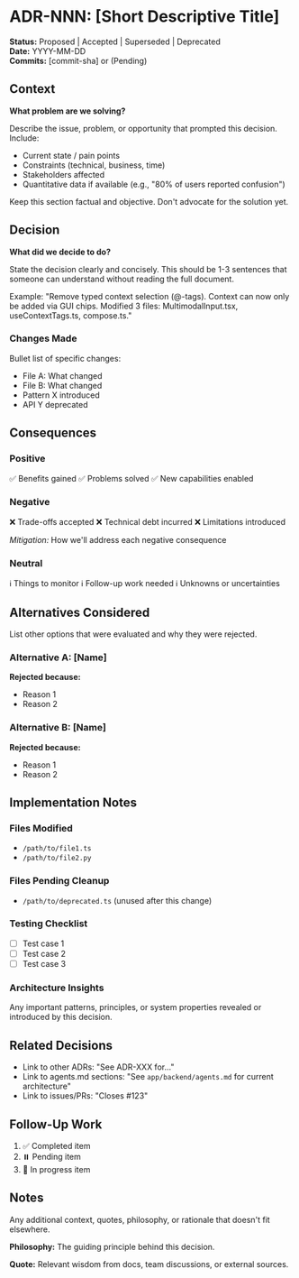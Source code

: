 # ADR-NNN: [Short Descriptive Title]

**Status:** Proposed | Accepted | Superseded | Deprecated  
**Date:** YYYY-MM-DD  
**Commits:** [commit-sha] or (Pending)

## Context

**What problem are we solving?**

Describe the issue, problem, or opportunity that prompted this decision. Include:
- Current state / pain points
- Constraints (technical, business, time)
- Stakeholders affected
- Quantitative data if available (e.g., "80% of users reported confusion")

Keep this section factual and objective. Don't advocate for the solution yet.

## Decision

**What did we decide to do?**

State the decision clearly and concisely. This should be 1-3 sentences that someone can understand without reading the full document.

Example: "Remove typed context selection (@-tags). Context can now only be added via GUI chips. Modified 3 files: MultimodalInput.tsx, useContextTags.ts, compose.ts."

### Changes Made

Bullet list of specific changes:
- File A: What changed
- File B: What changed
- Pattern X introduced
- API Y deprecated

## Consequences

### Positive

✅ Benefits gained
✅ Problems solved
✅ New capabilities enabled

### Negative

❌ Trade-offs accepted
❌ Technical debt incurred
❌ Limitations introduced

*Mitigation:* How we'll address each negative consequence

### Neutral

ℹ️ Things to monitor
ℹ️ Follow-up work needed
ℹ️ Unknowns or uncertainties

## Alternatives Considered

List other options that were evaluated and why they were rejected.

### Alternative A: [Name]
**Rejected because:**
- Reason 1
- Reason 2

### Alternative B: [Name]
**Rejected because:**
- Reason 1
- Reason 2

## Implementation Notes

### Files Modified
- `/path/to/file1.ts`
- `/path/to/file2.py`

### Files Pending Cleanup
- `/path/to/deprecated.ts` (unused after this change)

### Testing Checklist
- [ ] Test case 1
- [ ] Test case 2
- [ ] Test case 3

### Architecture Insights

Any important patterns, principles, or system properties revealed or introduced by this decision.

## Related Decisions

- Link to other ADRs: "See ADR-XXX for..."
- Link to agents.md sections: "See `app/backend/agents.md` for current architecture"
- Link to issues/PRs: "Closes #123"

## Follow-Up Work

1. ✅ Completed item
2. ⏸️ Pending item
3. 🚧 In progress item

## Notes

Any additional context, quotes, philosophy, or rationale that doesn't fit elsewhere.

**Philosophy:** The guiding principle behind this decision.

**Quote:** Relevant wisdom from docs, team discussions, or external sources.

